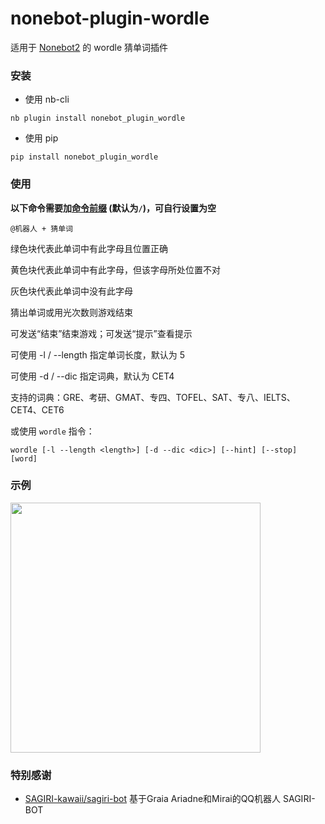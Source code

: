 # nonebot-plugin-wordle

适用于 [Nonebot2](https://github.com/nonebot/nonebot2) 的 wordle 猜单词插件


### 安装

- 使用 nb-cli

```
nb plugin install nonebot_plugin_wordle
```

- 使用 pip

```
pip install nonebot_plugin_wordle
```


### 使用

**以下命令需要加[命令前缀](https://v2.nonebot.dev/docs/api/config#Config-command_start) (默认为`/`)，可自行设置为空**

```
@机器人 + 猜单词
```

绿色块代表此单词中有此字母且位置正确

黄色块代表此单词中有此字母，但该字母所处位置不对

灰色块代表此单词中没有此字母

猜出单词或用光次数则游戏结束

可发送“结束”结束游戏；可发送“提示”查看提示

可使用 -l / --length 指定单词长度，默认为 5

可使用 -d / --dic 指定词典，默认为 CET4

支持的词典：GRE、考研、GMAT、专四、TOFEL、SAT、专八、IELTS、CET4、CET6


或使用 `wordle` 指令：

```
wordle [-l --length <length>] [-d --dic <dic>] [--hint] [--stop] [word]
```


### 示例

<div align="left">
  <img src="https://s2.loli.net/2022/03/25/nuNRBUgy8KsEjiW.png" width="400" />
</div>


### 特别感谢

- [SAGIRI-kawaii/sagiri-bot](https://github.com/SAGIRI-kawaii/sagiri-bot) 基于Graia Ariadne和Mirai的QQ机器人 SAGIRI-BOT
